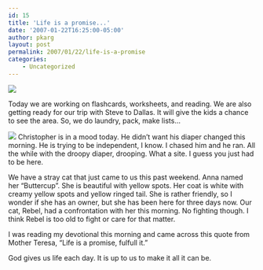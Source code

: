 ```yaml
---
id: 15
title: 'Life is a promise...'
date: '2007-01-22T16:25:00-05:00'
author: pkarg
layout: post
permalink: 2007/01/22/life-is-a-promise
categories:
    - Uncategorized
---
```

![](http://garden.kargs.net/wp-content/uploads/2013/04/cropped-IMAG8993.jpg)

Today we are working on flashcards, worksheets, and reading. We are also getting ready for our trip with Steve to Dallas. It will give the kids a chance to see the area. So, we do laundry, pack, make lists…

![](http://garden.kargs.net/wp-content/uploads/thumbs/christopher_frown.jpg)
Christopher is in a mood today. He didn’t want his diaper changed this morning. He is trying to be independent, I know. I chased him and he ran. All the while with the droopy diaper, drooping. What a site. I guess you just had to be here.

We have a stray cat that just came to us this past weekend. Anna named her “Buttercup”. She is beautiful with yellow spots. Her coat is white with creamy yellow spots and yellow ringed tail. She is rather friendly, so I wonder if she has an owner, but she has been here for three days now. Our cat, Rebel, had a confrontation with her this morning. No fighting though. I think Rebel is too old to fight or care for that matter.

I was reading my devotional this morning and came across this quote from Mother Teresa, “Life is a promise, fulfull it.”

God gives us life each day. It is up to us to make it all it can be.

